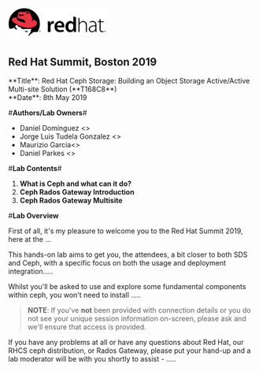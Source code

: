 <img src="images/redhat.png" style="width: 200px;" border=0/>

<h2>Red Hat Summit, Boston 2019</h2>
**Title**: Red Hat Ceph Storage: Building an Object Storage Active/Active Multi-site Solution (**T168C8**)<br>
**Date**: 8th May 2019<br>

#**Authors/Lab Owners**#
<ul class="tab">
<li>Daniel Dominguez <<ddomingu@redhat.com>></li>
<li>Jorge Luis Tudela Gonzalez <<jtudelag@redhat.com>></li>
<li>Maurizio Garcia<<maugarci@redhat.com>></li>
<li>Daniel Parkes <<dparkes@redhat.com>></li>
</ul>


#**Lab Contents**#

1. **What is Ceph and what can it do?**
2. **Ceph Rados Gateway Introduction**
3. **Ceph Rados Gateway Multisite**

<!--BREAK-->

#**Lab Overview**

First of all, it's my pleasure to welcome you to the Red Hat Summit 2019, here at the ... 

This hands-on lab aims to get you, the attendees, a bit closer to both SDS and Ceph, with a specific focus on both the usage and deployment integration..... 

Whilst you'll be asked to use and explore some fundamental components within ceph, you won't need to install .....

> **NOTE**: If you've **not** been provided with connection details or you do not see your unique session information on-screen, please ask and we'll ensure that access is provided.

If you have any problems at all or have any questions about Red Hat, our RHCS ceph distribution, or Rados Gateway, please put your hand-up and a lab moderator will be with you shortly to assist - .....
